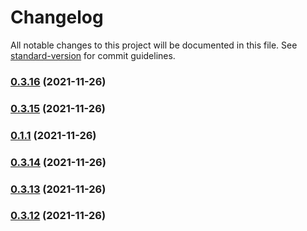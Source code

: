 # Changelog

All notable changes to this project will be documented in this file. See [standard-version](https://github.com/conventional-changelog/standard-version) for commit guidelines.

### [0.3.16](https://github.com/TameruHailesilassie/ehr-spring/compare/v0.3.15...v0.3.16) (2021-11-26)

### [0.3.15](https://github.com/TameruHailesilassie/ehr-spring/compare/v0.1.1...v0.3.15) (2021-11-26)

### [0.1.1](https://github.com/TameruHailesilassie/ehr-spring/compare/v0.3.14...v0.1.1) (2021-11-26)

### [0.3.14](https://github.com/TameruHailesilassie/ehr-spring/compare/v0.3.13...v0.3.14) (2021-11-26)

### [0.3.13](https://github.com/TameruHailesilassie/ehr-spring/compare/v0.3.12...v0.3.13) (2021-11-26)

### [0.3.12](https://github.com/TameruHailesilassie/ehr-spring/compare/v0.3.12-alpha...v0.3.12) (2021-11-26)
